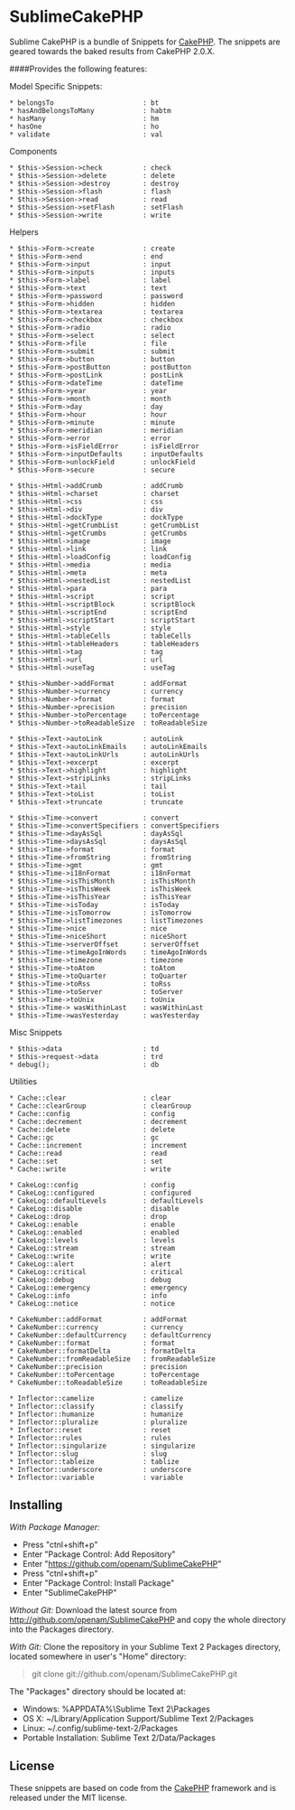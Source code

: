 SublimeCakePHP
=================

Sublime CakePHP is a bundle of Snippets for [CakePHP](http://cakephp.org). The snippets are geared towards the baked results from CakePHP 2.0.X.

####Provides the following features:

Model Specific Snippets:

    * belongsTo                      : bt
    * hasAndBelongsToMany            : habtm
    * hasMany                        : hm
    * hasOne                         : ho
    * validate                       : val

Components

    * $this->Session->check          : check
    * $this->Session->delete         : delete
    * $this->Session->destroy        : destroy
    * $this->Session->flash          : flash
    * $this->Session->read           : read
    * $this->Session->setFlash       : setFlash
    * $this->Session->write          : write

Helpers

    * $this->Form->create            : create
    * $this->Form->end               : end
    * $this->Form->input             : input
    * $this->Form->inputs            : inputs
    * $this->Form->label             : label
    * $this->Form->text              : text
    * $this->Form->password          : password
    * $this->Form->hidden            : hidden
    * $this->Form->textarea          : textarea
    * $this->Form->checkbox          : checkbox
    * $this->Form->radio             : radio
    * $this->Form->select            : select
    * $this->Form->file              : file
    * $this->Form->submit            : submit
    * $this->Form->button            : button
    * $this->Form->postButton        : postButton
    * $this->Form->postLink          : postLink
    * $this->Form->dateTime          : dateTime
    * $this->Form->year              : year
    * $this->Form->month             : month
    * $this->Form->day               : day
    * $this->Form->hour              : hour
    * $this->Form->minute            : minute
    * $this->Form->meridian          : meridian
    * $this->Form->error             : error
    * $this->Form->isFieldError      : isFieldError
    * $this->Form->inputDefaults     : inputDefaults
    * $this->Form->unlockField       : unlockField
    * $this->Form->secure            : secure

    * $this->Html->addCrumb          : addCrumb
    * $this->Html->charset           : charset
    * $this->Html->css               : css
    * $this->Html->div               : div
    * $this->Html->dockType          : dockType
    * $this->Html->getCrumbList      : getCrumbList
    * $this->Html->getCrumbs         : getCrumbs
    * $this->Html->image             : image
    * $this->Html->link              : link
    * $this->Html->loadConfig        : loadConfig
    * $this->Html->media             : media
    * $this->Html->meta              : meta
    * $this->Html->nestedList        : nestedList
    * $this->Html->para              : para
    * $this->Html->script            : script
    * $this->Html->scriptBlock       : scriptBlock
    * $this->Html->scriptEnd         : scriptEnd
    * $this->Html->scriptStart       : scriptStart
    * $this->Html->style             : style
    * $this->Html->tableCells        : tableCells
    * $this->Html->tableHeaders      : tableHeaders
    * $this->Html->tag               : tag
    * $this->Html->url               : url
    * $this->Html->useTag            : useTag

    * $this->Number->addFormat       : addFormat
    * $this->Number->currency        : currency
    * $this->Number->format          : format
    * $this->Number->precision       : precision
    * $this->Number->toPercentage    : toPercentage
    * $this->Number->toReadableSize  : toReadableSize

    * $this->Text->autoLink          : autoLink
    * $this->Text->autoLinkEmails    : autoLinkEmails
    * $this->Text->autoLinkUrls      : autoLinkUrls
    * $this->Text->excerpt           : excerpt
    * $this->Text->highlight         : highlight
    * $this->Text->stripLinks        : stripLinks
    * $this->Text->tail              : tail
    * $this->Text->toList            : toList
    * $this->Text->truncate          : truncate

    * $this->Time->convert           : convert
    * $this->Time->convertSpecifiers : convertSpecifiers
    * $this->Time->dayAsSql          : dayAsSql
    * $this->Time->daysAsSql         : daysAsSql
    * $this->Time->format            : format
    * $this->Time->fromString        : fromString
    * $this->Time->gmt               : gmt
    * $this->Time->i18nFormat        : i18nFormat
    * $this->Time->isThisMonth       : isThisMonth
    * $this->Time->isThisWeek        : isThisWeek
    * $this->Time->isThisYear        : isThisYear
    * $this->Time->isToday           : isToday
    * $this->Time->isTomorrow        : isTomorrow
    * $this->Time->listTimezones     : listTimezones
    * $this->Time->nice              : nice
    * $this->Time->niceShort         : niceShort
    * $this->Time->serverOffset      : serverOffset
    * $this->Time->timeAgoInWords    : timeAgoInWords
    * $this->Time->timezone          : timezone
    * $this->Time->toAtom            : toAtom
    * $this->Time->toQuarter         : toQuarter
    * $this->Time->toRss             : toRss
    * $this->Time->toServer          : toServer
    * $this->Time->toUnix            : toUnix
    * $this->Time-> wasWithinLast    : wasWithinLast
    * $this->Time->wasYesterday      : wasYesterday

Misc Snippets

    * $this->data                    : td
    * $this->request->data           : trd
    * debug();                       : db

Utilities

    * Cache::clear                   : clear
    * Cache::clearGroup              : clearGroup
    * Cache::config                  : config
    * Cache::decrement               : decrement
    * Cache::delete                  : delete
    * Cache::gc                      : gc
    * Cache::increment               : increment
    * Cache::read                    : read
    * Cache::set                     : set
    * Cache::write                   : write

    * CakeLog::config                : config
    * CakeLog::configured            : configured
    * CakeLog::defaultLevels         : defaultLevels
    * CakeLog::disable               : disable
    * CakeLog::drop                  : drop
    * CakeLog::enable                : enable
    * CakeLog::enabled               : enabled
    * CakeLog::levels                : levels
    * CakeLog::stream                : stream
    * CakeLog::write                 : write
    * CakeLog::alert                 : alert
    * CakeLog::critical              : critical
    * CakeLog::debug                 : debug
    * CakeLog::emergency             : emergency
    * CakeLog::info                  : info
    * CakeLog::notice                : notice

    * CakeNumber::addFormat          : addFormat
    * CakeNumber::currency           : currency
    * CakeNumber::defaultCurrency    : defaultCurrency
    * CakeNumber::format             : format
    * CakeNumber::formatDelta        : formatDelta
    * CakeNumber::fromReadableSize   : fromReadableSize
    * CakeNumber::precision          : precision
    * CakeNumber::toPercentage       : toPercentage
    * CakeNumber::toReadableSize     : toReadableSize

    * Inflector::camelize            : camelize
    * Inflector::classify            : classify
    * Inflector::humanize            : humanize
    * Inflector::pluralize           : pluralize
    * Inflector::reset               : reset
    * Inflector::rules               : rules
    * Inflector::singularize         : singularize
    * Inflector::slug                : slug
    * Inflector::tableize            : tablize
    * Inflector::underscore          : underscore
    * Inflector::variable            : variable

Installing
----------

*With Package Manager:*

* Press "ctnl+shift+p"
* Enter "Package Control: Add Repository"
* Enter "https://github.com/openam/SublimeCakePHP"
* Press "ctnl+shift+p"
* Enter "Package Control: Install Package"
* Enter "SublimeCakePHP"

*Without Git:* Download the latest source from http://github.com/openam/SublimeCakePHP and copy the whole directory into the Packages directory.

*With Git:* Clone the repository in your Sublime Text 2 Packages directory, located somewhere in user's "Home" directory:

> git clone git://github.com/openam/SublimeCakePHP.git

The "Packages" directory should be located at:

* Windows:
    %APPDATA%\Sublime Text 2\Packages
* OS X:
    ~/Library/Application Support/Sublime Text 2/Packages
* Linux:
    ~/.config/sublime-text-2/Packages
* Portable Installation:
    Sublime Text 2/Data/Packages

License
-------
These snippets are based on code from the [CakePHP](http://cakephp.org) framework and is released under the MIT license.
